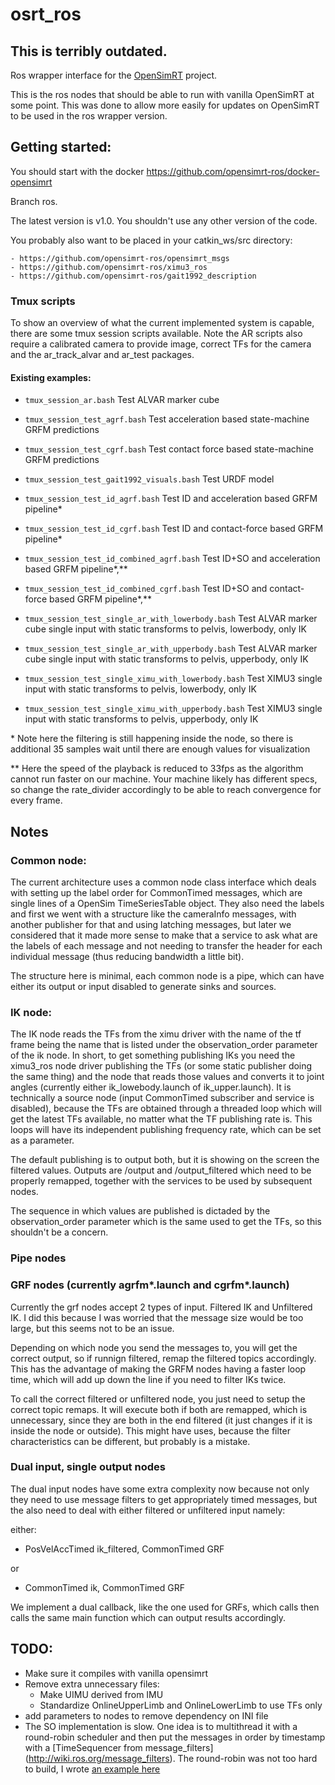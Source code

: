 # osrt\_ros

## This is terribly outdated. 





Ros wrapper interface for the [OpenSimRT](https://github.com/mitkof6/OpenSimRT) project. 

This is the ros nodes that should be able to run with vanilla OpenSimRT at some point. This was done to allow more easily for updates on OpenSimRT to be used in the ros wrapper version. 

## Getting started:

You should start with the docker https://github.com/opensimrt-ros/docker-opensimrt

Branch ros.

The latest version is v1.0. You shouldn't use any other version of the code. 

You probably also want to be placed in your catkin\_ws/src directory:

    - https://github.com/opensimrt-ros/opensimrt_msgs
    - https://github.com/opensimrt-ros/ximu3_ros       
    - https://github.com/opensimrt-ros/gait1992_description

### Tmux scripts

To show an overview of what the current implemented system is capable, there are some tmux session scripts available. Note the AR scripts also require a calibrated camera to provide image, correct TFs for the camera and the ar\_track\_alvar and ar\_test packages.

#### Existing examples:

- `tmux_session_ar.bash` Test ALVAR marker cube

- `tmux_session_test_agrf.bash` Test acceleration based state-machine GRFM predictions  

- `tmux_session_test_cgrf.bash` Test contact force based state-machine GRFM predictions

- `tmux_session_test_gait1992_visuals.bash` Test URDF model

- `tmux_session_test_id_agrf.bash` Test ID and acceleration based GRFM pipeline*

- `tmux_session_test_id_cgrf.bash` Test ID and contact-force based GRFM pipeline*

- `tmux_session_test_id_combined_agrf.bash` Test ID+SO and acceleration based GRFM pipeline*,**

- `tmux_session_test_id_combined_cgrf.bash` Test ID+SO and contact-force based GRFM pipeline*,**

- `tmux_session_test_single_ar_with_lowerbody.bash` Test ALVAR marker cube single input with static transforms to pelvis, lowerbody, only IK

- `tmux_session_test_single_ar_with_upperbody.bash` Test ALVAR marker cube single input with static transforms to pelvis, upperbody, only IK

- `tmux_session_test_single_ximu_with_lowerbody.bash` Test XIMU3 single input with static transforms to pelvis, lowerbody, only IK

- `tmux_session_test_single_ximu_with_upperbody.bash` Test XIMU3 single input with static transforms to pelvis, upperbody, only IK

\* Note here the filtering is still happening inside the node, so there is additional 35 samples wait until there are enough values for visualization

\*\* Here the speed of the playback is reduced to 33fps as the algorithm cannot run faster on our machine. Your machine likely has different specs, so change the rate\_divider accordingly to be able to reach convergence for every frame.


## Notes

### Common node:

The current architecture uses a common node class interface which deals with setting up the label order for CommonTimed messages, which are single lines of a OpenSim TimeSeriesTable object. They also need the labels and first we went with a structure like the cameraInfo messages, with another publisher for that and using latching messages, but later we considered that it made more sense to make that a service to ask what are the labels of each message and not needing to transfer the header for each individual message (thus reducing bandwidth a little bit). 

The structure here is minimal, each common node is a pipe, which can have either its output or input disabled to generate sinks and sources. 

### IK node:

The IK node reads the TFs from the ximu driver with the name of the tf frame being the name that is listed under the observation\_order parameter of the ik node. In short, to get something publishing IKs you need the ximu3\_ros node driver publishing the TFs (or some static publisher doing the same thing) and the node that reads those values and converts it to joint angles (currently either ik\_lowebody.launch of ik\_upper.launch). 
It is technically a source node (input CommonTimed subscriber and service is disabled), because the TFs are obtained through a threaded loop which will get the latest TFs available, no matter what the TF publishing rate is. This loops will have its independent publishing frequency rate, which can be set as a parameter. 

The default publishing is to output both, but it is showing on the screen the filtered values. Outputs are /output and /output\_filtered which need to be properly remapped, together with the services to be used by subsequent nodes. 

The sequence in which values are published is dictaded by the observation\_order parameter which is the same used to get the TFs, so this shouldn't be a concern.

### Pipe nodes

### GRF nodes (currently agrfm\*.launch and cgrfm\*.launch)

Currently the grf nodes accept 2 types of input. Filtered IK and Unfiltered IK. I did this because I was worried that the message size would be too large, but this seems not to be an issue. 

Depending on which node you send the messages to, you will get the correct output, so if runnign filtered, remap the filtered topics accordingly. This has the advantage of making the GRFM nodes having a faster loop time, which will add up down the line if you need to filter IKs twice.

To call the correct filtered or unfiltered node, you just need to setup the correct topic remaps. It will execute both if both are remapped, which is unnecessary, since they are both in the end filtered (it just changes if it is inside the node or outside). This might have uses, because the filter characteristics can be different, but probably is a mistake. 

### Dual input, single output nodes

The dual input nodes have some extra complexity now because not only they need to use message filters to get appropriately timed messages, but the also need to deal with either filtered or unfiltered input namely:

either:

- PosVelAccTimed ik\_filtered, CommonTimed GRF

or

- CommonTimed ik, CommonTimed GRF

We implement a dual callback, like the one used for GRFs, which calls then calls the same main function which can output results accordingly.


## TODO:

- Make sure it compiles with vanilla opensimrt
- Remove extra unnecessary files:
	- Make UIMU derived from IMU
	- Standardize OnlineUpperLimb and OnlineLowerLimb to use TFs only
- add parameters to nodes to remove dependency on INI file
- The SO implementation is slow. One idea is to multithread it with a round-robin scheduler and then put the messages in order by timestamp with a [TimeSequencer from message\_filters] (http://wiki.ros.org/message_filters). The round-robin was not too hard to build, I wrote [an example here](https://github.com/frederico-klein/ros_tutorials/blob/noetic-devel/roscpp_tutorials/listener_long_processing_time/listener_long_processing_time.cpp)
